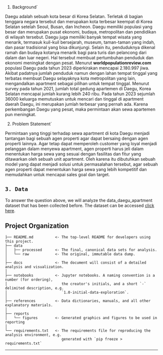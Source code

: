 1. Background`

Daegu adalah sebuah kota besar di Korea Selatan. Terletak di bagian tenggara negara tersebut dan merupakan kota terbesar keempat di Korea Selatan setelah Seoul, Busan, dan Incheon. Daegu memiliki populasi yang besar dan merupakan pusat ekonomi, budaya, metropolitan dan pendidikan di wilayah tersebut. Daegu juga memiliki banyak tempat wisata yang menarik, termasuk kuil-kuil bersejarah, museum, taman-taman yang indah, dan pasar tradisional yang bisa dikunjungi. Selain itu, penduduknya dikenal ramah dan budaya kotanya menarik bagi para turis dan pelancong dari dalam dan luar negeri. Hal tersebut membuat pertumbuhan penduduk dan ekonomi meningkat dengan pesat. Menurut **worldpopulationreview.com** populasi Daegu pada tahun 2023 diperkirakan mencapai 2.180.997 jiwa. Akibat padatnya jumlah penduduk namun dengan lahan tempat tinggal yang terbatas membuat Daegu selayaknya kota metropolitan yang lain, mengandalkan apartment sebagai pilihan untuk tempat tinggal. Menurut survey pada tahun 2021, jumlah total gedung apartemen di Daegu, Korea Selatan mencapai jumlah kurang lebih 240 ribu. Pada tahun 2023 sejumlah 36000 keluarga memutuskan untuk mencari dan tinggal di apartment daerah Daegu, ini merupakan jumlah terbesar yang pernah ada. Karena perkembangan Daegu yang pesat, maka permintaan akan sewa apartemen pun meningkat.

2. Problem Statement`

Permintaan yang tinggi terhadap sewa apartment di kota Daegu menjadi tantangan bagi sebuah agen properti agar dapat bersaing dengan agen properti lainnya. Agar tetap dapat memperoleh customer yang loyal menjadi pelanggan dalam menyewa apartment, agen properti harus jeli dalam menentukan harga sewa yang sesuai dengan fasilitas dan fitur yang ditawarkan oleh sebuah unit apartment. Oleh karena itu dibutuhkan sebuah model yang dapat menjadi solusi untuk permasalahan tersebut, agar sebuah agen properti dapat menentukan harga sewa yang lebih kompetitif dan memudahkan untuk mencapai sales goal dan target.  



## `3. Data`

To answer the question above, we will analyze the data_daegu_apartment dataset that has been collected before. The dataset can be accessed [click here](https://drive.google.com/drive/folders/1fmkyfjrzuJNaH02sXhp5vUxqum9bH0Fx).

Project Organization
------------

    ├── README.md          <- The top-level README for developers using this project.
    ├── data
    │   ├── processed      <- The final, canonical data sets for analysis.
    │   └── raw            <- The original, immutable data dump.
    │
    ├── docs               <- The document will consist of a detailed analysis and visualization.
    │
    ├── notebooks          <- Jupyter notebooks. A naming convention is a number (for ordering),
    │                         the creator's initials, and a short `-` delimited description, e.g.
    │                         `1.0-initial-data-exploration`.
    │
    ├── references         <- Data dictionaries, manuals, and all other explanatory materials.
    │
    ├── reports            
    │   └── figures        <- Generated graphics and figures to be used in reporting
    │
    └── requirements.txt   <- The requirements file for reproducing the analysis environment, e.g.
                              generated with `pip freeze > requirements.txt`

--------